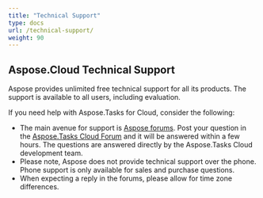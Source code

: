 ```yaml
---
title: "Technical Support"
type: docs
url: /technical-support/
weight: 90
---
```


## **Aspose.Cloud Technical Support**
Aspose provides unlimited free technical support for all its products. The support is available to all users, including evaluation.

If you need help with Aspose.Tasks for Cloud, consider the following:

- The main avenue for support is [Aspose forums](http://forum.aspose.cloud/). Post your question in the [Aspose.Tasks Cloud Forum](https://forum.aspose.cloud/c/tasks) and it will be answered within a few hours. The questions are answered directly by the Aspose.Tasks Cloud development team.
- Please note, Aspose does not provide technical support over the phone. Phone support is only available for sales and purchase questions.
- When expecting a reply in the forums, please allow for time zone differences.
